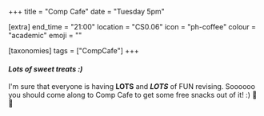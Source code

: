 +++
title = "Comp Cafe"
date = "Tuesday 5pm"

[extra]
end_time = "21:00"
location = "CS0.06"
icon = "ph-coffee"
colour = "academic"
emoji = ""

[taxonomies]
tags = ["CompCafe"]
+++
#### *Lots of sweet treats :)*

I'm sure that everyone is having **LOTS** and ***LOTS*** of FUN revising. Soooooo you should come along to Comp Cafe to get some free snacks out of it! :) 🍬🍪

